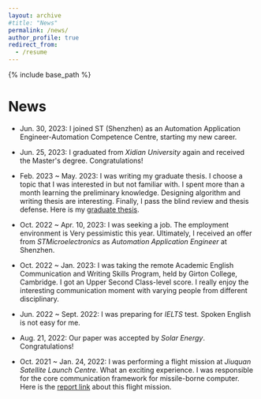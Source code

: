 ```yaml
---
layout: archive
#title: "News"
permalink: /news/
author_profile: true
redirect_from:
  - /resume
---
```


{% include base_path %}

News
======
* Jun. 30, 2023: I joined ST (Shenzhen) as an Automation Application Engineer-Automation Competence Centre, starting my new career.

* Jun. 25, 2023: I graduated from _Xidian University_ again and received the Master's degree. Congratulations!

<!--
* May. 2023 ~ Now: Considering where I will be, what I want to be 
-->

* Feb. 2023 ~ May. 2023: I was writing my graduate thesis. I choose a topic that I was interested in but not familiar with. I spent more than a month learning the preliminary knowledge. Designing algorithm and writing thesis are interesting. Finally, I pass the blind review and thesis defense. Here is my [graduate thesis](../paper/v2.0.17-基于扰动压缩感知的光伏电池表面缺陷抗噪声检测技术研究(最终签名版).pdf).

* Oct. 2022 ~ Apr. 10, 2023: I was seeking a job. The employment environment is Very pessimistic this year. Ultimately,  I received an offer from _STMicroelectronics_ as _Automation Application Engineer_ at Shenzhen. <!--, rather than research institutes.-->

* Oct. 2022 ~ Jan. 2023: I was taking the remote Academic English Communication and Writing Skills Program, held by Girton College, Cambridge. I got an Upper Second Class-level score. I really enjoy the interesting communication moment with varying people from different disciplinary. 

* Jun. 2022 ~ Sept. 2022: I was preparing for _IELTS_ test. Spoken English is not easy for me.

* Aug. 21, 2022: Our paper was accepted by _Solar Energy_. Congratulations!

<!--
* Feb. 2022 ~ May 2022: I was writing my first journal paper. This project had been done since Oct. 2020. It is hard to write a paper in English.
-->

* Oct. 2021 ~ Jan. 24, 2022: I was performing a flight mission at _Jiuquan Satellite Launch Centre_. What an exciting experience. I was responsible for the core communication framework for missile-borne computer. Here is the [report link](https://www.guancha.cn/industry-science/2022_01_24_623388.shtml) about this flight mission.
